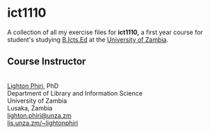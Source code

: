 # ict1110
A collection of all my exercise files for <b>ict1110,</b> a first year course for student's studying <a href="https://www.unza.zm/academics/undergraduate/bachelor-of-information-and-communication-technologies-education-bictsed">B.Icts.Ed</a> at the <a href="https://www.unza.zm/index.html">University of Zambia</a>. 

## Course Instructor
<br> <a href="http://lightonphiri.org/">Lighton Phiri</a>, PhD
<br> Department of Library and Information Science
<br> University of Zambia
<br> Lusaka, Zambia
<br> <a href="lighton.phiri@unza.zm"> lighton.phiri@unza.zm</a>
<br> <a href="http://lis.unza.zm/~lightonphiri"> lis.unza.zm/~lightonphiri</a>
